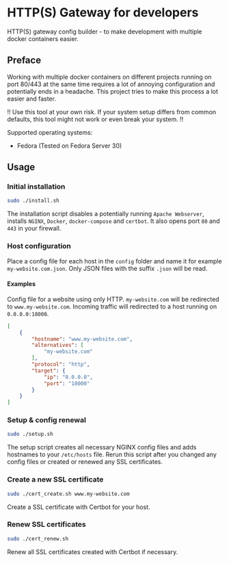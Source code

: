 # HTTP(S) Gateway for developers

HTTP(S) gateway config builder - to make development with multiple docker containers easier.

## Preface
Working with multiple docker containers on different projects running on port 80/443 at the same time requires a lot of annoying configuration and potentially ends in a headache. This project tries to make this process a lot easier and faster.

!! Use this tool at your own risk. If your system setup differs from common defaults, this tool might not work or even break your system. !!

Supported operating systems:
- Fedora (Tested on Fedora Server 30)

## Usage

### Initial installation
```bash
sudo ./install.sh
```
The installation script disables a potentially running `Apache Webserver`, installs `NGINX`, `Docker`, `docker-compose` and `certbot`.
It also opens port `80` and `443` in your firewall.

### Host configuration
Place a config file for each host in the `config` folder and name it for example `my-website.com.json`. Only JSON files with the suffix `.json` will be read. 

#### Examples
Config file for a website using only HTTP. `my-website.com` will be redirected to `www.my-website.com`. Incoming traffic will redirected to a host running on `0.0.0.0:18000`.
```json
[
    {
        "hostname": "www.my-website.com",
        "alternatives": [
            "my-website.com"
        ],
        "protocol": "http",
        "target": {
            "ip": "0.0.0.0",
            "port": "18000"
        }
    }
]
```

### Setup & config renewal
```bash
sudo ./setup.sh
```
The setup script creates all necessary NGINX config files and adds hostnames to your `/etc/hosts` file.
Rerun this script after you changed any config files or created or renewed any SSL certificates.

### Create a new SSL certificate
```bash
sudo ./cert_create.sh www.my-website.com
```
Create a SSL certificate with Certbot for your host. 

### Renew SSL certificates
```bash
sudo ./cert_renew.sh
```
Renew all SSL certificates created with Certbot if necessary.
